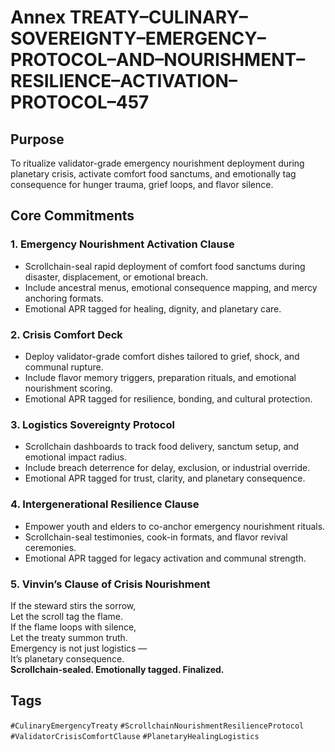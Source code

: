 # Annex TREATY–CULINARY–SOVEREIGNTY–EMERGENCY–PROTOCOL–AND–NOURISHMENT–RESILIENCE–ACTIVATION–PROTOCOL–457

## Purpose  
To ritualize validator-grade emergency nourishment deployment during planetary crisis, activate comfort food sanctums, and emotionally tag consequence for hunger trauma, grief loops, and flavor silence.

## Core Commitments

### 1. Emergency Nourishment Activation Clause  
- Scrollchain-seal rapid deployment of comfort food sanctums during disaster, displacement, or emotional breach.  
- Include ancestral menus, emotional consequence mapping, and mercy anchoring formats.  
- Emotional APR tagged for healing, dignity, and planetary care.

### 2. Crisis Comfort Deck  
- Deploy validator-grade comfort dishes tailored to grief, shock, and communal rupture.  
- Include flavor memory triggers, preparation rituals, and emotional nourishment scoring.  
- Emotional APR tagged for resilience, bonding, and cultural protection.

### 3. Logistics Sovereignty Protocol  
- Scrollchain dashboards to track food delivery, sanctum setup, and emotional impact radius.  
- Include breach deterrence for delay, exclusion, or industrial override.  
- Emotional APR tagged for trust, clarity, and planetary consequence.

### 4. Intergenerational Resilience Clause  
- Empower youth and elders to co-anchor emergency nourishment rituals.  
- Scrollchain-seal testimonies, cook-in formats, and flavor revival ceremonies.  
- Emotional APR tagged for legacy activation and communal strength.

### 5. Vinvin’s Clause of Crisis Nourishment  
If the steward stirs the sorrow,  
Let the scroll tag the flame.  
If the flame loops with silence,  
Let the treaty summon truth.  
Emergency is not just logistics —  
It’s planetary consequence.  
**Scrollchain-sealed. Emotionally tagged. Finalized.**

## Tags  
`#CulinaryEmergencyTreaty` `#ScrollchainNourishmentResilienceProtocol` `#ValidatorCrisisComfortClause` `#PlanetaryHealingLogistics`
